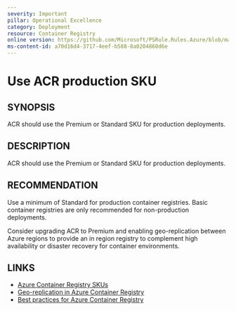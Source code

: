 ```yaml
---
severity: Important
pillar: Operational Excellence
category: Deployment
resource: Container Registry
online version: https://github.com/Microsoft/PSRule.Rules.Azure/blob/main/docs/rules/en/Azure.ACR.MinSku.md
ms-content-id: a70d16d4-3717-4eef-b588-8a0204860d6e
---
```


# Use ACR production SKU

## SYNOPSIS

ACR should use the Premium or Standard SKU for production deployments.

## DESCRIPTION

ACR should use the Premium or Standard SKU for production deployments.

## RECOMMENDATION

Use a minimum of Standard for production container registries.
Basic container registries are only recommended for non-production deployments.

Consider upgrading ACR to Premium and enabling geo-replication between Azure regions to provide an in region registry to complement high availability or disaster recovery for container environments.

## LINKS

- [Azure Container Registry SKUs](https://docs.microsoft.com/en-us/azure/container-registry/container-registry-skus)
- [Geo-replication in Azure Container Registry](https://docs.microsoft.com/en-us/azure/container-registry/container-registry-geo-replication)
- [Best practices for Azure Container Registry](https://docs.microsoft.com/en-us/azure/container-registry/container-registry-best-practices#geo-replicate-multi-region-deployments)

